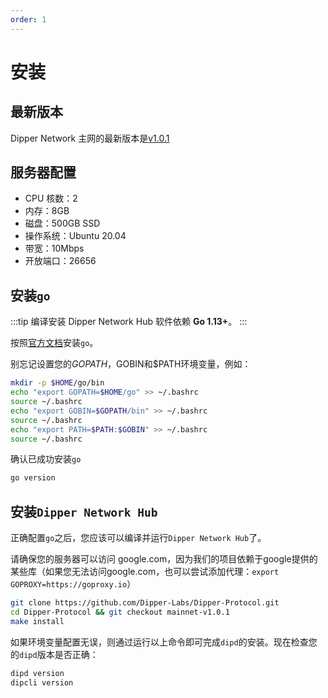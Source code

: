 ```yaml
---
order: 1
---
```


# 安装

## 最新版本

Dipper Network 主网的最新版本是[v1.0.1](https://github.com/Dipper-Labs/Dipper-Protocol/releases/tag/mainnet-v1.0.1)

## 服务器配置

* CPU 核数：2
* 内存：8GB
* 磁盘：500GB SSD
* 操作系统：Ubuntu 20.04
* 带宽：10Mbps
* 开放端口：26656

## 安装`go`

:::tip
编译安装 Dipper Network Hub 软件依赖 **Go 1.13+**。
:::

按照[官方文档](https://golang.org/doc/install)安装`go`。

别忘记设置您的$GOPATH，$GOBIN和$PATH环境变量，例如：

```bash
mkdir -p $HOME/go/bin
echo "export GOPATH=$HOME/go" >> ~/.bashrc
source ~/.bashrc
echo "export GOBIN=$GOPATH/bin" >> ~/.bashrc
source ~/.bashrc
echo "export PATH=$PATH:$GOBIN" >> ~/.bashrc
source ~/.bashrc
```

确认已成功安装`go`

```bash
go version
```

## 安装`Dipper Network Hub`

正确配置`go`之后，您应该可以编译并运行`Dipper Network Hub`了。

请确保您的服务器可以访问 google.com，因为我们的项目依赖于google提供的某些库（如果您无法访问google.com，也可以尝试添加代理：`export GOPROXY=https://goproxy.io`）

```bash
git clone https://github.com/Dipper-Labs/Dipper-Protocol.git
cd Dipper-Protocol && git checkout mainnet-v1.0.1
make install
```

如果环境变量配置无误，则通过运行以上命令即可完成`dipd`的安装。现在检查您的`dipd`版本是否正确：

```bash
dipd version
dipcli version
```